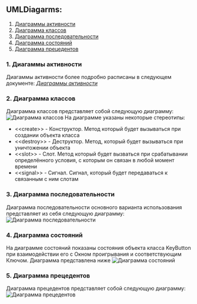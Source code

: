 ## UMLDiagarms:

 1. [Диаграммы активности](#Activity)
 2. [Диаграмма классов](#Class)
 3. [Диаграмма последовательности](#Sequence)
 4. [Диаграмма состояний](#State) 
 5. [Диаграмма прецедентов](#UseCase)


<a name="Activity"></a>
### 1. Диагаммы активности
Диагаммы активности более подробно расписаны в следующем документе: [*Диаграммы активности*](https://fyodorovaleksej.github.io/KeyPlayer/projectDocumentation/UMLDiagrams/Activity/Activity)
<a name="Class"></a>
### 2. Диаграмма классов
Диаграмма классов представляет собой следующую диаграмму:
![Диаграмма классов](https://fyodorovaleksej.github.io/KeyPlayer/projectDocumentation/UMLDiagrams/Class/ClassDiagram.jpg)
На диаграмме указаны некоторые стереотипы:

 - \<\<create\>\> - Конструктор. Метод который будет вызываться при создании объекта класса
 - \<\<destroy\>\> - Деструктор. Метод, который будет вызываться при уничтожении объекта
 - \<\<slot\>\> - Слот. Метод который будет вызваться при срабатывании определённого условия, с которым он связан в любой момент времени
 - \<\<signal\>\> - Сигнал. Сигнал, который будет передаваться к связанным с ним слотам

<a name="Sequence"></a>
### 3. Диаграмма последовательности
Диаграмма последовательности основного варианта использования представляет из себя следующую диаграмму:
![Диаграмма последовательности](https://fyodorovaleksej.github.io/KeyPlayer/projectDocumentation/UMLDiagrams/Sequence/SequenceDiagram.jpg)

<a name="State"></a>
### 4. Диаграмма состояний
На диаграмме состояний показаны состояния объекта класса KeyButton при взаимодействии его с Окном проигрывания и соответствующим Ключом. Диаграмма представлена ниже
![Диаграмма состояний](https://fyodorovaleksej.github.io/KeyPlayer/projectDocumentation/UMLDiagrams/State/KeyStateDiagram.jpg)

<a name="UseCase"></a>
### 5. Диаграмма прецедентов
Диаграмма прецедентов представляет собой следующую диаграмму:
![Диаграмма прецедентов](https://fyodorovaleksej.github.io/KeyPlayer/projectDocumentation/UMLDiagrams/UseCase/UseCaseDiagram.jpg)

